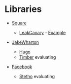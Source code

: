 # Libraries

- [Square](https://github.com/square)
	- [LeakCanary](https://github.com/square/leakcanary) - [Example]()

- [JakeWharton](https://github.com/JakeWharton)
	- [Hugo](https://github.com/JakeWharton/hugo)
	- [Timber](https://github.com/JakeWharton/timber) evaluating

- [Facebook](https://github.com/facebook)
	- [Stetho](https://github.com/facebook/stetho) evaluating
